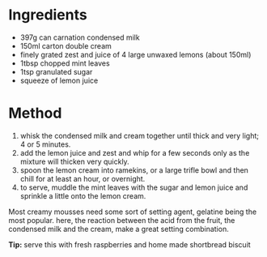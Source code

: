 # Ingredients

-   397g can carnation condensed milk
-   150ml carton double cream
-   finely grated zest and juice of 4 large unwaxed lemons (about 150ml)
-   1tbsp chopped mint leaves
-   1tsp granulated sugar
-   squeeze of lemon juice

# Method

1.  whisk the condensed milk and cream together until thick and very light; 4 or 5 minutes.
2.  add the lemon juice and zest and whip for a few seconds only as the mixture will thicken very quickly.
3.  spoon the lemon cream into ramekins, or a large trifle bowl and then chill for at least an hour, or overnight.
4.  to serve, muddle the mint leaves with the sugar and lemon juice and sprinkle a little onto the lemon cream.

Most creamy mousses need some sort of setting agent, gelatine being the most popular. here, the reaction between the acid from the fruit, the condensed milk and the cream, make a great setting combination.

**Tip:** serve this with fresh raspberries and home made shortbread biscuit
